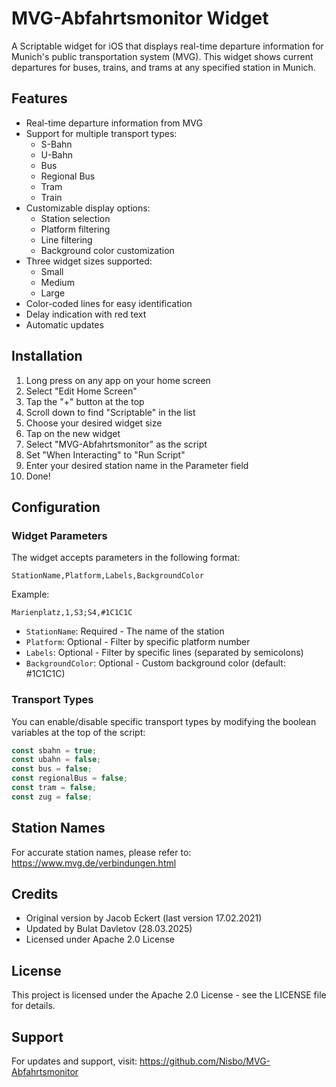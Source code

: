 # MVG-Abfahrtsmonitor Widget

A Scriptable widget for iOS that displays real-time departure information for Munich's public transportation system (MVG). This widget shows current departures for buses, trains, and trams at any specified station in Munich.

## Features

- Real-time departure information from MVG
- Support for multiple transport types:
  - S-Bahn
  - U-Bahn
  - Bus
  - Regional Bus
  - Tram
  - Train
- Customizable display options:
  - Station selection
  - Platform filtering
  - Line filtering
  - Background color customization
- Three widget sizes supported:
  - Small
  - Medium
  - Large
- Color-coded lines for easy identification
- Delay indication with red text
- Automatic updates

## Installation

1. Long press on any app on your home screen
2. Select "Edit Home Screen"
3. Tap the "+" button at the top
4. Scroll down to find "Scriptable" in the list
5. Choose your desired widget size
6. Tap on the new widget
7. Select "MVG-Abfahrtsmonitor" as the script
8. Set "When Interacting" to "Run Script"
9. Enter your desired station name in the Parameter field
10. Done!

## Configuration

### Widget Parameters

The widget accepts parameters in the following format:
```
StationName,Platform,Labels,BackgroundColor
```

Example:
```
Marienplatz,1,S3;S4,#1C1C1C
```

- `StationName`: Required - The name of the station
- `Platform`: Optional - Filter by specific platform number
- `Labels`: Optional - Filter by specific lines (separated by semicolons)
- `BackgroundColor`: Optional - Custom background color (default: #1C1C1C)

### Transport Types

You can enable/disable specific transport types by modifying the boolean variables at the top of the script:
```javascript
const sbahn = true;
const ubahn = false;
const bus = false;
const regionalBus = false;
const tram = false;
const zug = false;
```

## Station Names

For accurate station names, please refer to:
https://www.mvg.de/verbindungen.html

## Credits

- Original version by Jacob Eckert (last version 17.02.2021)
- Updated by Bulat Davletov (28.03.2025)
- Licensed under Apache 2.0 License

## License

This project is licensed under the Apache 2.0 License - see the LICENSE file for details.

## Support

For updates and support, visit:
https://github.com/Nisbo/MVG-Abfahrtsmonitor 